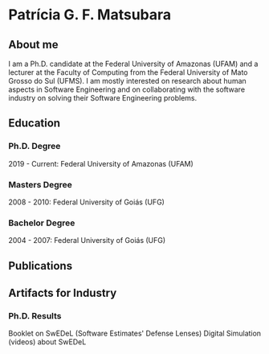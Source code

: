 # Patrícia G. F. Matsubara

## About me

I am a Ph.D. candidate at the Federal University of Amazonas (UFAM) and a lecturer at the Faculty of Computing from the Federal University of Mato Grosso do Sul (UFMS). I am mostly interested on research about human aspects in Software Engineering and on collaborating with the software industry on solving their Software Engineering problems.

## Education

### Ph.D. Degree 
2019 - Current: Federal University of Amazonas (UFAM)

### Masters Degree 
2008 - 2010: Federal University of Goiás (UFG)

### Bachelor Degree 
2004 - 2007: Federal University of Goiás (UFG)

## Publications

## Artifacts for Industry

### Ph.D. Results

Booklet on SwEDeL (Software Estimates' Defense Lenses)
Digital Simulation (videos) about SwEDeL
